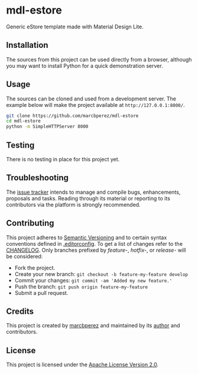 # mdl-estore

Generic eStore template made with Material Design Lite.

## Installation

The sources from this project can be used directly from a browser, although you
may want to install Python for a quick demonstration server.

## Usage

The sources can be cloned and used from a development server. The example below
will make the project available at `http://127.0.0.1:8000/`.

```bash
git clone https://github.com/marcbperez/mdl-estore
cd mdl-estore
python -m SimpleHTTPServer 8000
```

## Testing

There is no testing in place for this project yet.

## Troubleshooting

The [issue tracker][issue-tracker] intends to manage and compile bugs,
enhancements, proposals and tasks. Reading through its material or reporting to
its contributors via the platform is strongly recommended.

## Contributing

This project adheres to [Semantic Versioning][semver] and to certain syntax
conventions defined in [.editorconfig][editorconfig]. To get a list of changes
refer to the [CHANGELOG][changelog]. Only branches prefixed by *feature-*,
*hotfix-*, or *release-* will be considered:

  - Fork the project.
  - Create your new branch: `git checkout -b feature-my-feature develop`
  - Commit your changes: `git commit -am 'Added my new feature.'`
  - Push the branch: `git push origin feature-my-feature`
  - Submit a pull request.

## Credits

This project is created by [marcbperez][author] and maintained by its
[author][author] and contributors.

## License

This project is licensed under the [Apache License Version 2.0][license].

[author]: https://marcbperez.github.io
[issue-tracker]: https://github.com/marcbperez/mdl-estore/issues
[editorconfig]: .editorconfig
[changelog]: CHANGELOG.md
[license]: LICENSE
[semver]: http://semver.org
